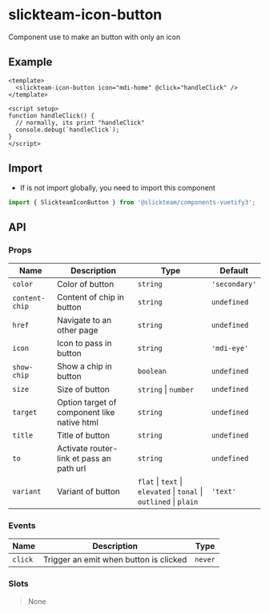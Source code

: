 # slickteam-icon-button

Component use to make an button with only an icon

## Example

```vue
<template>
  <slickteam-icon-button icon="mdi-home" @click="handleClick" />
</template>

<script setup>
function handleClick() {
  // normally, its print "handleClick"
  console.debug(`handleClick`);
}
</script>
```

## Import

- If is not import globally, you need to import this component

```js
import { SlickteamIconButton } from '@slickteam/components-vuetify3';
```

## API

### Props

| Name           | Description                                 | Type                                                               | Default       |
| -------------- | ------------------------------------------- | ------------------------------------------------------------------ | ------------- |
| `color`        | Color of button                             | `string`                                                           | `'secondary'` |
| `content-chip` | Content of chip in button                   | `string`                                                           | `undefined`   |
| `href`         | Navigate to an other page                   | `string`                                                           | `undefined`   |
| `icon`         | Icon to pass in button                      | `string`                                                           | `'mdi-eye'`   |
| `show-chip`    | Show a chip in button                       | `boolean`                                                          | `undefined`   |
| `size`         | Size of button                              | `string` \| `number`                                               | `undefined`   |
| `target`       | Option target of component like native html | `string`                                                           | `undefined`   |
| `title`        | Title of button                             | `string`                                                           | `undefined`   |
| `to`           | Activate router-link et pass an path url    | `string`                                                           | `undefined`   |
| `variant`      | Variant of button                           | `flat` \| `text` \| `elevated` \| `tonal` \| `outlined` \| `plain` | `'text'`      |

### Events

| Name    | Description                            | Type    |
| ------- | -------------------------------------- | ------- |
| `click` | Trigger an emit when button is clicked | `never` |

### Slots

> None
